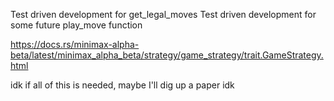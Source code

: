 Test driven development for get_legal_moves
Test driven development for some future play_move function

https://docs.rs/minimax-alpha-beta/latest/minimax_alpha_beta/strategy/game_strategy/trait.GameStrategy.html

idk if all of this is needed, maybe I'll dig up a paper idk
